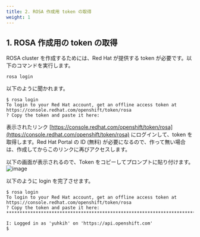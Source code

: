 ```yaml
---
title: 2. ROSA 作成用 token の取得
weight: 1
---
```


## 1. ROSA 作成用の token の取得

ROSA cluster を作成するためには、Red Hat が提供する token が必要です。以下のコマンドを実行します。

```tpl
rosa login
```

以下のように聞かれます。

```tpl
$ rosa login
To login to your Red Hat account, get an offline access token at https://console.redhat.com/openshift/token/rosa
? Copy the token and paste it here:
```

表示されたリンク [https://console.redhat.com/openshift/token/rosa](https://console.redhat.com/openshift/token/rosa) にログインして、token を取得します。Red Hat Portal の ID (無料) が必要になるので、作って無い場合は、作成してからこのリンクに再びアクセスします。

以下の画面が表示されるので、Token をコピーしてプロンプトに貼り付けます。
![image](https://github.com/yuhkih/rosa-hcp-workshop/assets/8530492/a4f34b68-c230-4b55-b3b2-7e602d76a62c)

以下のように login を完了させます。

```tpl
$ rosa login
To login to your Red Hat account, get an offline access token at https://console.redhat.com/openshift/token/rosa
? Copy the token and paste it here: ******************************************************************************************************************************************************************************************************

I: Logged in as 'yuhkih' on 'https://api.openshift.com'
$
```
